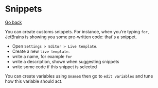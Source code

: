 # Snippets

[Go back](../menus.md)

You can create customs snippets. For instance, when you're typing `for`, JetBrains is showing you some pre-written code: that's a snippet.

* Open `Settings > Editor > Live template`.
* Create a new `live template`.
* write a name, for example `for`
* write a description, shown when suggesting snippets
* write some code if this snippet is selected

You can create variables using `$name$` then go to `edit variables` and tune how this variable should act.
